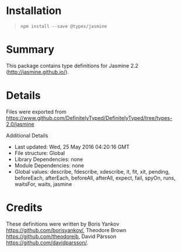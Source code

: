 # Installation
> `npm install --save @types/jasmine`

# Summary
This package contains type definitions for Jasmine 2.2 (http://jasmine.github.io/).

# Details
Files were exported from https://www.github.com/DefinitelyTyped/DefinitelyTyped/tree/types-2.0/jasmine

Additional Details
 * Last updated: Wed, 25 May 2016 04:20:16 GMT
 * File structure: Global
 * Library Dependencies: none
 * Module Dependencies: none
 * Global values: describe, fdescribe, xdescribe, it, fit, xit, pending, beforeEach, afterEach, beforeAll, afterAll, expect, fail, spyOn, runs, waitsFor, waits, jasmine

# Credits
These definitions were written by Boris Yankov <https://github.com/borisyankov/>, Theodore Brown <https://github.com/theodorejb>, David Pärsson <https://github.com/davidparsson/>.
